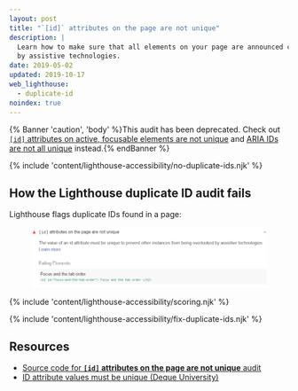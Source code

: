 ```yaml
---
layout: post
title: "`[id]` attributes on the page are not unique"
description: |
  Learn how to make sure that all elements on your page are announced correctly
  by assistive technologies.
date: 2019-05-02
updated: 2019-10-17
web_lighthouse:
  - duplicate-id
noindex: true
---
```


{% Banner 'caution', 'body' %}This audit has been deprecated. Check out [`[id]` attributes on active, focusable elements are not unique](/duplicate-id-active) and [ARIA IDs are not all unique](/duplicate-id-aria) instead.{% endBanner %}

{% include 'content/lighthouse-accessibility/no-duplicate-ids.njk' %}

## How the Lighthouse duplicate ID audit fails

Lighthouse flags duplicate IDs found in a page:

<figure class="w-figure">
  <img class="w-screenshot" src="duplicate-id.png" alt="Lighthouse audit showing ID attributes on the page are not unique">
</figure>

{% include 'content/lighthouse-accessibility/scoring.njk' %}

{% include 'content/lighthouse-accessibility/fix-duplicate-ids.njk' %}

## Resources

- [Source code for **`[id]` attributes on the page are not unique** audit](https://github.com/GoogleChrome/lighthouse/blob/master/lighthouse-core/audits/accessibility/duplicate-id.js)
- [ID attribute values must be unique (Deque University)](https://dequeuniversity.com/rules/axe/3.3/duplicate-id)
